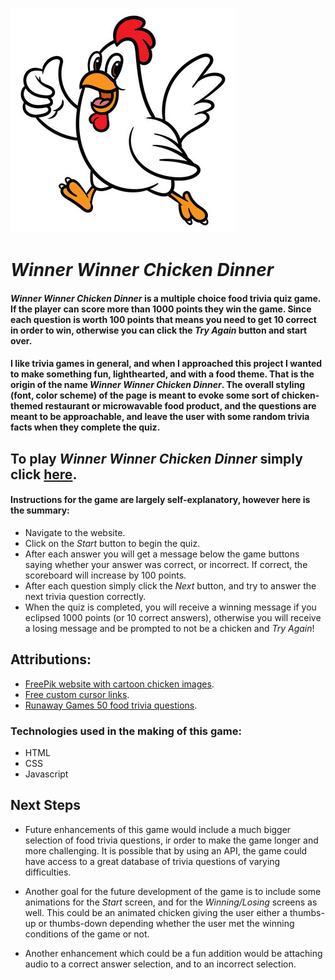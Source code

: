 ![A cartoon chicken mascot giving the thumbs up](chickenimage.jpg)

# ***Winner Winner Chicken Dinner*** 

#### ***Winner Winner Chicken Dinner*** is a multiple choice food trivia quiz game.  If the player can score more than 1000 points they win the game. Since each question is worth 100 points that means you need to get 10 correct in order to win, otherwise you can click the *Try Again* button and start over.

#### I like trivia games in general, and when I approached this project I wanted to make something fun, lighthearted, and with a food theme.  That is the origin of the name ***Winner Winner Chicken Dinner***. The overall styling (font, color scheme) of the page is meant to evoke some sort of chicken-themed restaurant or microwavable food product, and the questions are meant to be approachable, and leave the user with some random trivia facts when they complete the quiz.

## To play ***Winner Winner Chicken Dinner*** simply click [here](https://halsswetz.github.io/Halsey-quiz-game-trivia/).

#### Instructions for the game are largely self-explanatory, however here is the summary:
- Navigate to the website.
- Click on the *Start* button to begin the quiz.
- After each answer you will get a message below the game buttons saying whether your answer was correct, or incorrect. If correct, the scoreboard will increase by 100 points.
- After each question simply click the *Next* button, and try to answer the next trivia question correctly.
- When the quiz is completed, you will receive a winning message if you eclipsed 1000 points (or 10 correct answers), otherwise you will receive a losing message and be prompted to not be a chicken and *Try Again*!

<!-- planning materials? -->

## Attributions:
- [FreePik website with cartoon chicken images](https://www.freepik.com/free-photos-vectors/cartoon-chicken).
- [Free custom cursor links](https://www.cursor.cc/?action=icon&file_id=168480).
- [Runaway Games 50 food trivia questions](https://www.runaway.games/blog/food-trivia-questions).

### Technologies used in the making of this game:
- HTML
- CSS
- Javascript

## Next Steps
- Future enhancements of this game would include a much bigger selection of food trivia questions, ir order to make the game longer and more challenging. It is possible that by using an API, the game could have access to a great database of trivia questions of varying difficulties.

- Another goal for the future development of the game is to include some animations for the *Start* screen, and for the *Winning/Losing* screens as well.  This could be an animated chicken giving the user either a thumbs-up or thumbs-down depending whether the user met the winning conditions of the game or not.

- Another enhancement which could be a fun addition would be attaching audio to a correct answer selection, and to an incorrect selection.

